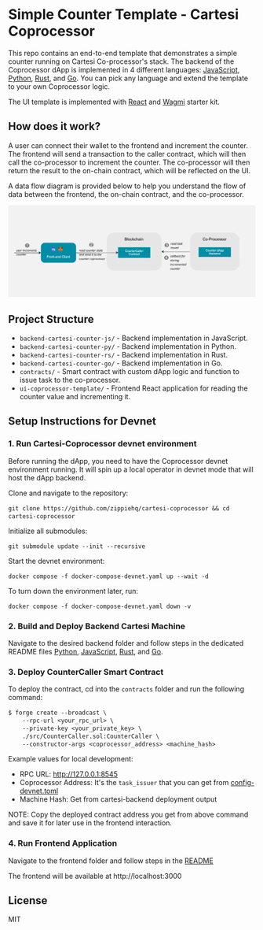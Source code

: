 # Simple Counter Template - Cartesi Coprocessor 

This repo contains an end-to-end template that demonstrates a simple counter running on Cartesi Co-processor's stack. The backend of the Coprocessor dApp is implemented in 4 different languages: [JavaScript](./backend-cartesi-counter-js/), [Python](./backend-cartesi-counter-py/), [Rust](./backend-cartesi-counter-rs/), and [Go](./backend-cartesi-counter-go/). You can pick any language and extend the template to your own Coprocessor logic.

The UI template is implemented with [React](./ui-coprocessor-template/) and [Wagmi](https://wagmi.sh/) starter kit.

## How does it work?
A user can connect their wallet to the frontend and increment the counter. The frontend will send a transaction to the caller contract, which will then call the co-processor to increment the counter. The co-processor will then return the result to the on-chain contract, which will be reflected on the UI.

A data flow diagram is provided below to help you understand the flow of data between the frontend, the on-chain contract, and the co-processor.

![Counter Data Flow Diagram](./counter-dfd.jpg)

## Project Structure

- `backend-cartesi-counter-js/` - Backend implementation in JavaScript.
- `backend-cartesi-counter-py/` - Backend implementation in Python.
- `backend-cartesi-counter-rs/` - Backend implementation in Rust.
- `backend-cartesi-counter-go/` - Backend implementation in Go.
- `contracts/` - Smart contract with custom dApp logic and function to issue task to the co-processor.
- `ui-coprocessor-template/` - Frontend React application for reading the counter value and incrementing it.

## Setup Instructions for Devnet

### 1. Run Cartesi-Coprocessor devnet environment

Before running the dApp, you need to have the Coprocessor devnet environment running. It will spin up a local operator in devnet mode that will host the dApp backend.

Clone and navigate to the repository:
```shell
git clone https://github.com/zippiehq/cartesi-coprocessor && cd cartesi-coprocessor
```

Initialize all submodules:
```shell
git submodule update --init --recursive
```

Start the devnet environment:
```shell
docker compose -f docker-compose-devnet.yaml up --wait -d
```

To turn down the environment later, run:
```shell
docker compose -f docker-compose-devnet.yaml down -v
```


### 2. Build and Deploy Backend Cartesi Machine

Navigate to the desired backend folder and follow steps in the dedicated README files [Python](./backend-cartesi-counter-py/README.md), [JavaScript](./backend-cartesi-counter-js/README.md), [Rust](./backend-cartesi-counter-rs/README.md), and [Go](./backend-cartesi-counter-go/README.md).

### 3. Deploy CounterCaller Smart Contract


To deploy the contract, cd into the `contracts` folder and run the following command:

```shell
$ forge create --broadcast \
    --rpc-url <your_rpc_url> \
    --private-key <your_private_key> \
    ./src/CounterCaller.sol:CounterCaller \
    --constructor-args <coprocessor_address> <machine_hash>
```

Example values for local development:
- RPC URL: http://127.0.0.1:8545
- Coprocessor Address: It's the `task_issuer` that you can get from [config-devnet.toml](https://github.com/zippiehq/cartesi-coprocessor/blob/dbcc51edb7c8edf0ff1d385ed3f36c5f73230ec5/config-devnet.toml#L8)
- Machine Hash: Get from cartesi-backend deployment output

NOTE: Copy the deployed contract address you get from above command and save it for later use in the frontend interaction.

### 4. Run Frontend Application

Navigate to the frontend folder and follow steps in the [README](./ui-coprocessor-template/README.md)

The frontend will be available at http://localhost:3000


## License

MIT

